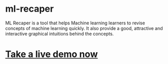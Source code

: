 # ml-recaper
ML Recaper is a tool that helps Machine learning learners to revise concepts of machine learning quickly. It also provide a good, attractive and interactive graphical intuitions behind the concepts.

# [Take a live demo now](https://recaper.streamlit.app)

